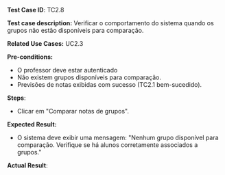 **Test Case ID**: TC2.8

**Test case description:** Verificar o comportamento do sistema quando os grupos não estão disponíveis para comparação.

**Related Use Cases:** UC2.3

**Pre-conditions:**
- O professor deve estar autenticado
- Não existem grupos disponíveis para comparação.
- Previsões de notas exibidas com sucesso (TC2.1 bem-sucedido).

**Steps**:
- Clicar em "Comparar notas de grupos".

**Expected Result:**
- O sistema deve exibir uma mensagem: "Nenhum grupo disponível para comparação. Verifique se há alunos corretamente associados a grupos."

**Actual Result**: 